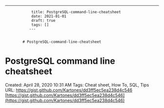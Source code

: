 ---
                title: PostgreSQL-command-line-cheatsheet
                date: 2021-01-01    
                draft: true
                tags: []
               ---


            # PostgreSQL-command-line-cheatsheet

# PostgreSQL command line cheatsheet
Created: April 28, 2020 10:31 AM
Tags: Cheat sheet, How To, SQL, Tips
URL: https://gist.github.com/Kartones/dd3ff5ec5ea238d4c546
[https://gist.github.com/Kartones/dd3ff5ec5ea238d4c546](https://gist.github.com/Kartones/dd3ff5ec5ea238d4c546)